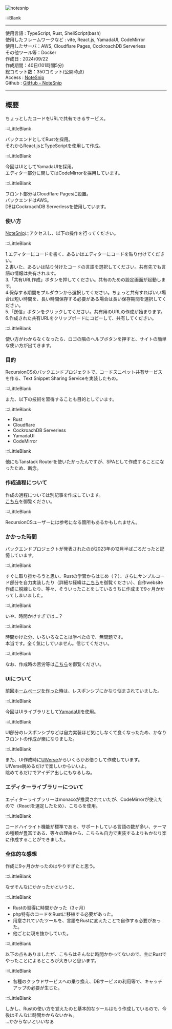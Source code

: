 ![notesnip](/pages/Products/page/notesnip/img/notesnip.jpg)    

:::Blank    

---      

使用言語 : TypeScript, Rust, ShellScript(bash)  
使用したフレームワークなど : vite, React.js, YamadaUI, CodeMirror    
使用したサーバ：AWS, Cloudflare Pages, CockroachDB Serverless    
その他ツール等：Docker    
作成日 : 2024/09/22        
作成期間：40日(101時間5分)      
総コミット数：350コミット(公開時点)        
Access : [NoteSnip](https://notesnip.kip2.dev/)      
Github : [GitHub - NoteSnip](https://github.com/kip2/notesnip)        

---      

## 概要  

ちょっとしたコードをURLで共有できるサービス。  

:::LittleBlank

バックエンドとしてRustを採用。  
それからReact.jsとTypeScriptを使用して作成。  

:::LittleBlank

今回はUIとしてYamadaUIを採用。  
エディター部分に関してはCodeMirrorを採用しています。  

:::LittleBlank

フロント部分はCloudflare Pagesに設置。  
バックエンドはAWS。  
DBはCockroachDB Serverlessを使用しています。  

### 使い方  

[NoteSnip](https://nodesnip.kip2.dev/)にアクセスし、以下の操作を行ってください。  

:::LittleBlank

1.エディターにコードを書く、あるいはエディターにコードを貼り付けてください。  
2.書いた、あるいは貼り付けたコードの言語を選択してください。共有先でも言語の情報は共有されます。  
3.「共有URL作成」ボタンを押してください。共有のための設定画面が起動します。  
4.保存する期間をプルダウンから選択してください。ちょっと共有すればいい場合は短い時間を、長い時間保存する必要がある場合は長い保存期間を選択してください。  
5.「送信」ボタンをクリックしてください。共有用のURLの作成が始まります。  
6.作成された共有URLをクリップボードにコピーして、共有してください。  

:::LittleBlank

使い方がわからなくなったら、ロゴの隣のヘルプボタンを押すと、サイトの簡単な使い方が出てきます。  

### 目的  

RecursionCSのバックエンドプロジェクトで、コードスニペット共有サービスを作る、Text Snippet Sharing Serviceを実装したもの。  

:::LittleBlank  

また、以下の技術を習得することも目的としています。  

:::LittleBlank  

- Rust  
- Cloudflare
- CockroachDB Serverless  
- YamadaUI  
- CodeMirror  

:::LittleBlank  

他にもTanstack Routerを使いたかったんですが、SPAとして作成することになったため、断念。  

### 作成過程について  

作成の過程については別記事を作成しています。  
[こちら](https://github.com/kip2/NoteSnip/blob/main/doc/README.md)を御覧ください。  

:::LittleBlank

RecursionCSユーザーには参考になる箇所もあるかもしれません。  


### かかった時間  

バックエンドプロジェクトが発表されたのが2023年の12月半ばごろだったと記憶しています。  

:::LittleBlank

すぐに取り掛かろうと思い、Rustの学習からはじめ（？）、さらにサンプルコード部分を自力実装したり（詳細な経緯は[こちら](https://kip2.dev/products/seeder)を御覧ください）、自作website作成に脱線したり、等々、そういったことをしているうちに作成まで9ヶ月かかってしまいました。  

:::LittleBlank

いや、時間かけすぎでは...？  

:::LittleBlank

時間かけた分、いろいろなことは学べたので、無問題です。  
本当です。全く気にしていません。信じてください。  

:::LittleBlank

なお、作成時の苦労等は[こちら](https://github.com/kip2/NoteSnip/blob/main/doc/README.md)を御覧ください。  

### UIについて  

[前回ホームページを作った時](https://kip2.dev/products/my-website)は、レスポンシブにかなり悩まされていました。  

:::LittleBlank

今回はUIライブラリとして[YamadaUI](https://yamada-ui.com/ja)を使用。  

:::LittleBlank

UI部分のレスポンシブなどは自力実装ほど気にしなくて良くなったため、かなりフロントの作成が楽になりました。  

:::LittleBlank

また、UI作成時に[UIVerse](https://uiverse.io)からいくらかお借りして作成しています。  
UIVerse眺めるだけで楽しいからいいよ。  
眺めてるだけでアイデア出しにもなるしね。  


### エディターライブラリーについて  

エディターライブラリーはmonacoが推奨されていたが、CodeMirrorが使えたので（Reactを選定したため）、こちらを使用。  

:::LittleBlank

コードハイライト機能が標準である、サポートしている言語の数が多い、テーマの種類が豊富である、等々の理由から、こちらも自力で実装するよりもかなり楽に作成することができました。  


### 全体的な感想  

作成に9ヶ月かかったのはやりすぎたと思う。  

:::LittleBlank

なぜそんなにかかったかというと、  

:::LittleBlank

- Rustの習得に時間かかった（3ヶ月）  
- php特有のコードをRustに移植する必要があった。  
- 用意されていたツールを、言語をRustに変えたことで自作する必要があった。  
- 他ごとに現を抜かしていた。  

:::LittleBlank

以下の点もありましたが、こちらはそんなに時間かかってないので、主にRustでやったことによるところが大きいと思います。  

:::LittleBlank

- 各種のクラウドサービスへの乗り換え、DBサービスの利用等で、キャッチアップの必要が生じた。  

:::LittleBlank

しかし、Rustの使い方を覚えたのと基本的なツールはもう作成しているので、今後はそんなに時間かからないかも。  
...かからないといいなぁ  
